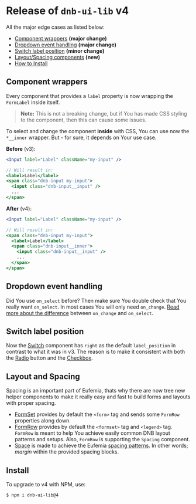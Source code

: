 # Release of `dnb-ui-lib` v4

All the major edge cases as listed below:

- [Component wrappers](#component-wrappers) **(major change)**
- [Dropdown event handling](#dropdown-event-handling) **(major change)**
- [Switch label position](#switch-label-position) **(minor change)**
- [Layout/Spacing components](#layout-and-spacing) **(new)**
- [How to Install](#install)

## Component wrappers

Every component that provides a `label` property is now wrapping the `FormLabel` inside itself.

> **Note:** This is not a breaking change, but if You has made CSS styling to the component, then this can cause some issues.

To select and change the component **inside** with CSS, You can use now the `*__inner` wrapper. But - for sure, it depends on Your use case.

**Before** (v3):

```jsx
<Input label="Label" className="my-input" />

// Will result in:
<label>Label</label>
<span class="dnb-input my-input">
  <input class="dnb-input__input" />
  ...
</span>
```

**After** (v4):

```jsx
<Input label="Label" className="my-input" />

// Will result in:
<span class="dnb-input my-input">
  <label>Label</label>
  <span class="dnb-input__inner">
    <input class="dnb-input__input" />
    ...
  </span>
</span>
```

## Dropdown event handling

Did You use `on_select` before? Then make sure You double check that You really want `on_select`. In most cases You will only need `on_change`. [Read more about the difference](/uilib/components/dropdown#tab-events) between `on_change` and `on_select`.

## Switch label position

Now the [Switch](/uilib/components/switch) component has `right` as the default `label_position` in contrast to what it was in v3. The reason is to make it consistent with both the [Radio](/uilib/components/radio) button and the [Checkbox](/uilib/components/checkbox).

## Layout and Spacing

Spacing is an important part of Eufemia, thats why there are now tree new helper components to make it really easy and fast to build forms and layouts with proper spacing.

- [FormSet](/uilib/components/form-set) provides by default the `<form>` tag and sends some `FormRow` properties along down.
- [FormRow](/uilib/components/form-row) provides by default the `<formset>` tag and `<legend>` tag. `FormRow` is meant to help You achieve easily common DNB layout patterns and setups. Also, `FormRow` is supporting the `Spacing` component.
- [Space](/uilib/components/space) is made to achieve the Eufemia [spacing patterns](/uilib/usage/layout/spacing#spacing-helpers). In other words; _margin_ within the provided spacing blocks.

## Install

To upgrade to v4 with NPM, use:

```bash
$ npm i dnb-ui-lib@4
```
